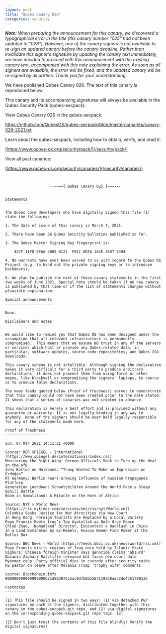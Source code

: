 ```yaml
---
layout: post
title: "Qubes Canary 026"
categories: security
---
```


_**Note:** When preparing the announcement for this canary, we
discovered a typographical error in the title (the canary number "025"
had not been updated to "026"). However, one of the canary signers is
not available to re-sign an updated canary before the canary deadline.
Rather than invalidate this signer's signature by updating the canary
text immediately, we have decided to proceed with this announcement
with the existing canary text, accompanied with this note explaining
the error. As soon as all signers are available, the error will be
fixed, and the updated canary will be re-signed by all parties. Thank
you for your understanding._

We have published Qubes Canary 026. The text of this canary is
reproduced below.

This canary and its accompanying signatures will always be available in
the Qubes Security Pack (qubes-secpack).

View Qubes Canary 026 in the qubes-secpack:

<https://github.com/QubesOS/qubes-secpack/blob/master/canaries/canary-026-2021.txt>

Learn about the qubes-secpack, including how to obtain, verify, and
read it:

[https://www.qubes-os.org/security/pack/](/security/pack/)

View all past canaries:

[https://www.qubes-os.org/security/canaries/](/security/canaries/)

```


                    ---===[ Qubes Canary 025 ]===---


Statements
-----------

The Qubes core developers who have digitally signed this file [1]
state the following:

1. The date of issue of this canary is March 7, 2021.

2. There have been 66 Qubes Security Bulletins published so far.

3. The Qubes Master Signing Key fingerprint is:

    427F 11FD 0FAA 4B08 0123  F01C DDFA 1A3E 3687 9494

4. No warrants have ever been served to us with regard to the Qubes OS
Project (e.g. to hand out the private signing keys or to introduce
backdoors).

5. We plan to publish the next of these canary statements in the first
two weeks of June 2021. Special note should be taken if no new canary
is published by that time or if the list of statements changes without
plausible explanation.

Special announcements
----------------------

None.

Disclaimers and notes
----------------------

We would like to remind you that Qubes OS has been designed under the
assumption that all relevant infrastructure is permanently
compromised.  This means that we assume NO trust in any of the servers
or services which host or provide any Qubes-related data, in
particular, software updates, source code repositories, and Qubes ISO
downloads.

This canary scheme is not infallible. Although signing the declaration
makes it very difficult for a third party to produce arbitrary
declarations, it does not prevent them from using force or other
means, like blackmail or compromising the signers' laptops, to coerce
us to produce false declarations.

The news feeds quoted below (Proof of freshness) serves to demonstrate
that this canary could not have been created prior to the date stated.
It shows that a series of canaries was not created in advance.

This declaration is merely a best effort and is provided without any
guarantee or warranty. It is not legally binding in any way to
anybody. None of the signers should be ever held legally responsible
for any of the statements made here.

Proof of freshness
-------------------

Sun, 07 Mar 2021 14:11:21 +0000

Source: DER SPIEGEL - International (https://www.spiegel.de/international/index.rss)
Monitoring the Right Wing: German Officials Seek to Turn up the Heat on the AfD
John Bolton on Halkbank: “Trump Wanted To Make an Impression on Erdoğan”
RT Germany: Berlin Fears Growing Influence of Russian Propaganda Platform
Generation Lockdown: Schoolchildren Around the World Face a Steep Uphill Battle
Boom in Somaliland: A Miracle on the Horn of Africa

Source: NYT > World News (https://rss.nytimes.com/services/xml/rss/nyt/World.xml)
Colombia Seeks Justice for War Atrocities Via New Court
In Hong Kong, Foreign Tourists Are Replaced by a Local Variety
Pope Francis Meets Iraq’s Top Ayatollah as Both Urge Peace
Chloé Zhao, ‘Nomadland’ Director, Encounters a Backlash in China
In a Land Dominated by Ex-Rebels, Kosovo Women Find Power at the Ballot Box

Source: BBC News - World (https://feeds.bbci.co.uk/news/world/rss.xml)
Pope Francis visits regions of Iraq once held by Islamic State
Uighurs: Chinese foreign minister says genocide claims 'absurd'
Nazanin Zaghari-Ratcliffe released but faces new court date
Myanmar coup: Party official dies in custody after security raids
US pastor on leave after Melania Trump 'trophy wife' comments

Source: Blockchain.info
000000000000000000021d96387dc5ac0d7b6b5567119ab8ae32de4351700136

Footnotes
----------

[1] This file should be signed in two ways: (1) via detached PGP
signatures by each of the signers, distributed together with this
canary in the qubes-secpack.git repo, and (2) via digital signatures
on the corresponding qubes-secpack.git repo tags. [2]

[2] Don't just trust the contents of this file blindly! Verify the
digital signatures!
```

